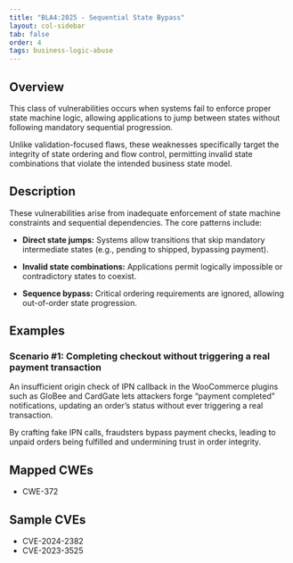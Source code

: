 ```yaml
---
title: "BLA4:2025 - Sequential State Bypass"
layout: col-sidebar
tab: false
order: 4
tags: business-logic-abuse
---
```


## Overview

This class of vulnerabilities occurs when systems fail to enforce proper state machine logic, allowing applications to jump
between states without following mandatory sequential progression.

Unlike validation-focused flaws, these weaknesses specifically target the integrity of state ordering and flow control,
permitting invalid state combinations that violate the intended business state model.


## Description

These vulnerabilities arise from inadequate enforcement of state machine constraints and sequential dependencies. The core
patterns include:

* **Direct state jumps:** Systems allow transitions that skip mandatory intermediate states (e.g., pending to shipped, bypassing
payment).

* **Invalid state combinations:** Applications permit logically impossible or contradictory states to coexist.

* **Sequence bypass:** Critical ordering requirements are ignored, allowing out-of-order state progression.

## Examples

### Scenario #1: Completing checkout without triggering a real payment transaction

An insufficient origin check of IPN callback in the WooCommerce plugins such as GloBee and CardGate lets attackers forge
“payment completed” notifications, updating an order’s status without ever triggering a real transaction.

By crafting fake IPN calls, fraudsters bypass payment checks,  leading to unpaid orders being fulfilled and undermining
trust in order integrity.

## Mapped CWEs
- CWE-372

## Sample CVEs
- CVE-2024-2382
- CVE-2023-3525
